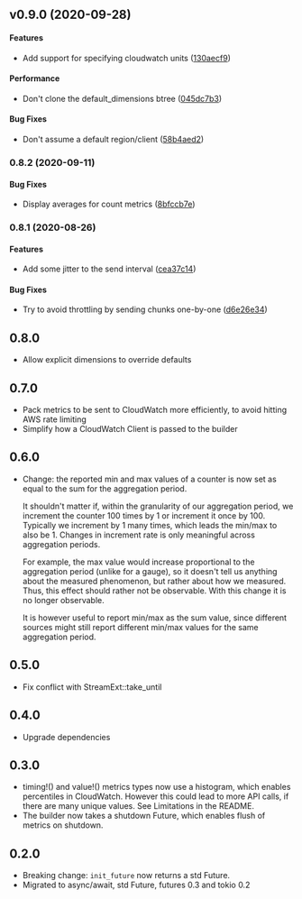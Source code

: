 <a name="v0.9.0"></a>
## v0.9.0 (2020-09-28)


#### Features

*   Add support for specifying cloudwatch units ([130aecf9](https://github.com/ramn/metrics_cloudwatch/commit/130aecf9e7e3b5f24a6ed89fa2adbacdab620ee6))

#### Performance

*   Don't clone the default_dimensions btree ([045dc7b3](https://github.com/ramn/metrics_cloudwatch/commit/045dc7b3eed249f840da0af8786f9dd4d6dd1b78))

#### Bug Fixes

*   Don't assume a default region/client ([58b4aed2](https://github.com/ramn/metrics_cloudwatch/commit/58b4aed2c4d069b0968be64f870c54ec8670feaa))



<a name="0.8.2"></a>
### 0.8.2 (2020-09-11)


#### Bug Fixes

*   Display averages for count metrics ([8bfccb7e](https://github.com/ramn/metrics_cloudwatch/commit/8bfccb7e27b9cff802045a16756fe5a051fae638))



<a name="0.8.1"></a>
### 0.8.1 (2020-08-26)


#### Features

*   Add some jitter to the send interval ([cea37c14](https://github.com/ramn/metrics_cloudwatch/commit/cea37c14c5dc814da802d50608b16d428e2a84ae))

#### Bug Fixes

*   Try to avoid throttling by sending chunks one-by-one ([d6e26e34](https://github.com/ramn/metrics_cloudwatch/commit/d6e26e34acf6c3bd227a8a9326a86f04da79d1d0))



0.8.0
-----
* Allow explicit dimensions to override defaults

0.7.0
-----
* Pack metrics to be sent to CloudWatch more efficiently, to avoid hitting AWS
rate limiting
* Simplify how a CloudWatch Client is passed to the builder

0.6.0
-----
* Change: the reported min and max values of a counter is now set as equal to
  the sum for the aggregation period.

  It shouldn't matter if, within the granularity of our aggregation period, we
  increment the counter 100 times by 1 or increment it once by 100. Typically we
  increment by 1 many times, which leads the min/max to also be 1. Changes in
  increment rate is only meaningful across aggregation periods.

  For example, the max value would increase proportional to the aggregation
  period (unlike for a gauge), so it doesn't tell us anything about the measured
  phenomenon, but rather about how we measured. Thus, this effect should rather
  not be observable. With this change it is no longer observable.

  It is however useful to report min/max as the sum value, since different
  sources might still report different min/max values for the same aggregation
  period.

0.5.0
-----
* Fix conflict with StreamExt::take_until

0.4.0
-----
* Upgrade dependencies

0.3.0
-----
* timing!() and value!() metrics types now use a histogram, which enables
percentiles in CloudWatch. However this could lead to more API calls, if there
are many unique values. See Limitations in the README.
* The builder now takes a shutdown Future, which enables flush of metrics on
shutdown.

0.2.0
-----

* Breaking change: `init_future` now returns a std Future.
* Migrated to async/await, std Future, futures 0.3 and tokio 0.2
